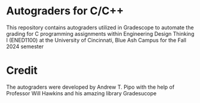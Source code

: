 # Autograders for C/C++
This repository contains autograders utilized in Gradescope to automate the grading for C programming assignments
within Engineering Design Thinking I (ENED1100) at the University of Cincinnati, Blue Ash Campus for the Fall 2024 semester

# Credit
The autograders were developed by Andrew T. Pipo with the help of Professor Will Hawkins
and his amazing library Gradesucope